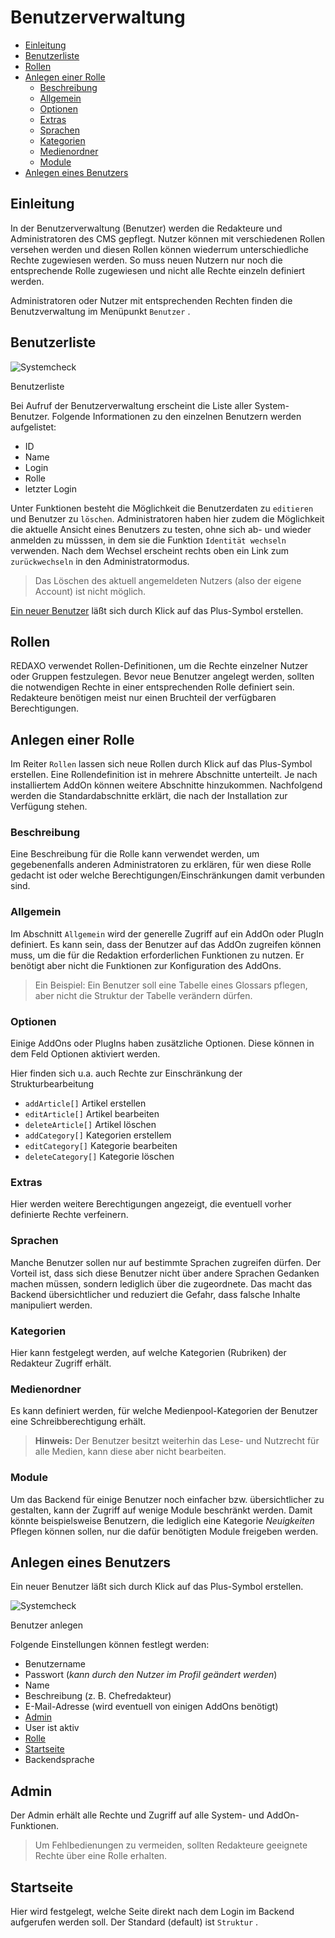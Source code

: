 # Benutzerverwaltung

* [Einleitung](#einleitung)
* [Benutzerliste](#liste)
* [Rollen](#rollen)
* [Anlegen einer Rolle](#rollenerstellen)
  + [Beschreibung](#beschreibung)
  + [Allgemein](#rolleallgemein)
  + [Optionen](#rolleoptionen)
  + [Extras](#rolleextras)
  + [Sprachen](#rollesprachen)
  + [Kategorien](#rollekategorien)
  + [Medienordner](#rollemedienordner)
  + [Module](#rollemodule)
* [Anlegen eines Benutzers](#benutzer)

<a name="einleitung"></a>

## Einleitung

In der Benutzerverwaltung (Benutzer) werden die Redakteure und Administratoren des CMS gepflegt. Nutzer können mit verschiedenen Rollen versehen werden und diesen Rollen können wiederrum unterschiedliche Rechte zugewiesen werden. So muss neuen Nutzern nur noch die entsprechende Rolle zugewiesen und nicht alle Rechte einzeln definiert werden.

Administratoren oder Nutzer mit entsprechenden Rechten finden die Benutzverwaltung im Menüpunkt `Benutzer` .

<a name="liste"></a>

## Benutzerliste

![Systemcheck](/assets/v5.2.0-Benutzerverwaltung--liste.png)

Benutzerliste

Bei Aufruf der Benutzerverwaltung erscheint die Liste aller System-Benutzer.
Folgende Informationen zu den einzelnen Benutzern werden aufgelistet:

* ID
* Name
* Login
* Rolle
* letzter Login

Unter Funktionen besteht die Möglichkeit die Benutzerdaten zu `editieren` und Benutzer zu `löschen`. 
Administratoren haben hier zudem die Möglichkeit die aktuelle Ansicht eines Benutzers zu testen, ohne sich ab- und wieder anmelden zu müsssen, in dem sie die Funktion `Identität wechseln` verwenden. 
Nach dem Wechsel erscheint rechts oben ein Link zum `zurückwechseln` in den Administratormodus.

> Das Löschen des aktuell angemeldeten Nutzers (also der eigene Account) ist nicht möglich.

[Ein neuer Benutzer](#benutzer) läßt sich durch Klick auf das Plus-Symbol erstellen.

<a name="rollen"></a>

## Rollen

REDAXO verwendet Rollen-Definitionen, um die Rechte einzelner Nutzer oder Gruppen festzulegen. Bevor neue Benutzer angelegt werden, sollten die notwendigen Rechte in einer entsprechenden Rolle definiert sein.
Redakteure benötigen meist nur einen Bruchteil der verfügbaren Berechtigungen.

<a name="rollenerstellen"></a>

## Anlegen einer Rolle

Im Reiter `Rollen` lassen sich neue Rollen durch Klick auf das Plus-Symbol erstellen.
Eine Rollendefinition ist in mehrere Abschnitte unterteilt. Je nach installiertem AddOn können weitere Abschnitte hinzukommen. Nachfolgend werden die Standardabschnitte erklärt, die nach der Installation zur Verfügung stehen.

<a name="beschreibung"></a>

### Beschreibung

Eine Beschreibung für die Rolle kann verwendet werden, um gegebenenfalls anderen Administratoren zu erklären, für wen diese Rolle gedacht ist oder welche Berechtigungen/Einschränkungen damit verbunden sind.

<a name="rolleallgemein"></a>

### Allgemein

Im Abschnitt `Allgemein` wird der generelle Zugriff auf ein AddOn oder PlugIn definiert. Es kann sein, dass der Benutzer auf das AddOn zugreifen können muss, um die für die Redaktion erforderlichen Funktionen zu nutzen. Er benötigt aber nicht die Funktionen zur Konfiguration des AddOns.

> Ein Beispiel: Ein Benutzer soll eine Tabelle eines Glossars pflegen, aber nicht die Struktur der Tabelle verändern dürfen.

<a name="rolleoptionen"></a>

### Optionen

Einige AddOns oder PlugIns haben zusätzliche Optionen. Diese können in dem Feld Optionen aktiviert werden.

Hier finden sich u.a. auch Rechte zur Einschränkung der Strukturbearbeitung

- `addArticle[]` Artikel erstellen
- `editArticle[]` Artikel bearbeiten
- `deleteArticle[]` Artikel löschen
- `addCategory[]` Kategorien erstellem
- `editCategory[]` Kategorie bearbeiten
- `deleteCategory[]` Kategorie löschen 


<a name="rolleextras"></a>

### Extras

Hier werden weitere Berechtigungen angezeigt, die eventuell vorher definierte Rechte verfeinern.

<a name="rollesprachen"></a>

### Sprachen

Manche Benutzer sollen nur auf bestimmte Sprachen zugreifen dürfen. Der Vorteil ist, dass sich diese Benutzer nicht über andere Sprachen Gedanken machen müssen, sondern lediglich über die zugeordnete. Das macht das Backend übersichtlicher und reduziert die Gefahr, dass falsche Inhalte manipuliert werden.

<a name="rollekategorien"></a>

### Kategorien

Hier kann festgelegt werden, auf welche Kategorien (Rubriken) der Redakteur Zugriff erhält.

<a name="rollemedienordner"></a>

### Medienordner

Es kann definiert werden, für welche Medienpool-Kategorien der Benutzer eine Schreibberechtigung erhält.

> **Hinweis:** Der Benutzer besitzt weiterhin das Lese- und Nutzrecht für alle Medien, kann diese aber nicht bearbeiten.

<a name="rollemodule"></a>

### Module

Um das Backend für einige Benutzer noch einfacher bzw. übersichtlicher zu gestalten, kann der Zugriff auf wenige Module beschränkt werden. Damit könnte beispielsweise Benutzern, die lediglich eine Kategorie *Neuigkeiten* Pflegen können sollen, nur die dafür benötigten Module freigeben werden.

<a name="benutzer"></a>

## Anlegen eines Benutzers

Ein neuer Benutzer läßt sich durch Klick auf das Plus-Symbol erstellen.

![Systemcheck](/assets/v5.2.0-Benutzerverwaltung--benutzer.png)

Benutzer anlegen

Folgende Einstellungen können festlegt werden:

* Benutzername
* Passwort (*kann durch den Nutzer im Profil geändert werden*)
* Name
* Beschreibung (z. B. Chefredakteur)
* E-Mail-Adresse (wird eventuell von einigen AddOns benötigt)
* [Admin](#admin)
* User ist aktiv
* [Rolle](#rollen)
* [Startseite](#startseite)
* Backendsprache

<a name="admin"></a>

## Admin

Der Admin erhält alle Rechte und Zugriff auf alle System- und AddOn-Funktionen.

> Um Fehlbedienungen zu vermeiden, sollten Redakteure geeignete Rechte über eine Rolle erhalten.

<a name="startseite"></a>

## Startseite

Hier wird festgelegt, welche Seite direkt nach dem Login im Backend aufgerufen werden soll. Der Standard (default) ist `Struktur` .
